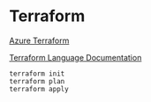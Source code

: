 # Terraform

[Azure Terraform](https://docs.microsoft.com/en-us/azure/developer/terraform/)

[Terraform Language Documentation](https://www.terraform.io/docs/language/index.html)

```
terraform init
terraform plan
terraform apply
```
